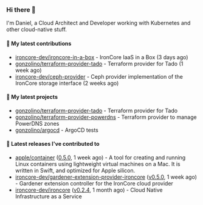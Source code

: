 ### Hi there 👋

I'm Daniel, a Cloud Architect and Developer working with Kubernetes and other cloud-native stuff.

#### 👷 My latest contributions

- [ironcore-dev/ironcore-in-a-box](https://github.com/ironcore-dev/ironcore-in-a-box) - IronCore IaaS in a Box (3 days ago)
- [gonzolino/terraform-provider-tado](https://github.com/gonzolino/terraform-provider-tado) - Terraform provider for Tado (1 week ago)
- [ironcore-dev/ceph-provider](https://github.com/ironcore-dev/ceph-provider) - Ceph provider implementation of the IronCore storage interface (2 weeks ago)

#### 🌱 My latest projects

- [gonzolino/terraform-provider-tado](https://github.com/gonzolino/terraform-provider-tado) - Terraform provider for Tado
- [gonzolino/terraform-provider-powerdns](https://github.com/gonzolino/terraform-provider-powerdns) - Terraform provider to manage PowerDNS zones
- [gonzolino/argocd](https://github.com/gonzolino/argocd) - ArgoCD tests

#### 🔭 Latest releases I've contributed to

- [apple/container](https://github.com/apple/container) ([0.5.0](https://github.com/apple/container/releases/tag/0.5.0), 1 week ago) - A tool for creating and running Linux containers using lightweight virtual machines on a Mac. It is written in Swift, and optimized for Apple silicon. 
- [ironcore-dev/gardener-extension-provider-ironcore](https://github.com/ironcore-dev/gardener-extension-provider-ironcore) ([v0.5.0](https://github.com/ironcore-dev/gardener-extension-provider-ironcore/releases/tag/v0.5.0), 1 week ago) - Gardener extension controller for the IronCore cloud provider
- [ironcore-dev/ironcore](https://github.com/ironcore-dev/ironcore) ([v0.2.4](https://github.com/ironcore-dev/ironcore/releases/tag/v0.2.4), 1 month ago) - Cloud Native Infrastructure as a Service
